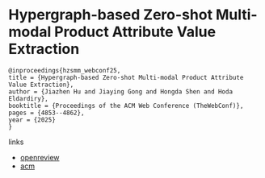 # Hypergraph-based Zero-shot Multi-modal Product Attribute Value Extraction

```
@inproceedings{hzsmm_webconf25,
title = {Hypergraph-based Zero-shot Multi-modal Product Attribute Value Extraction},
author = {Jiazhen Hu and Jiaying Gong and Hongda Shen and Hoda Eldardiry},
booktitle = {Proceedings of the ACM Web Conference (TheWebConf)},
pages = {4853--4862},
year = {2025}
}
```

links
- [openreview](https://openreview.net/forum?id=tmQDHqzupm)
- [acm](https://dl.acm.org/doi/10.1145/3696410.3714714)
